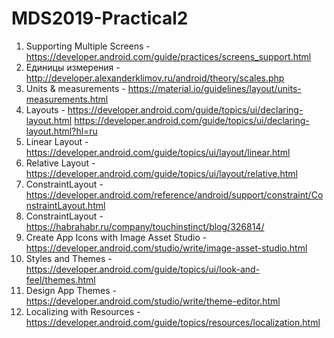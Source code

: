 # MDS2019-Practical2

1. Supporting Multiple Screens - https://developer.android.com/guide/practices/screens_support.html
2. Единицы измерения - http://developer.alexanderklimov.ru/android/theory/scales.php
3. Units & measurements - https://material.io/guidelines/layout/units-measurements.html
4. Layouts - https://developer.android.com/guide/topics/ui/declaring-layout.html
https://developer.android.com/guide/topics/ui/declaring-layout.html?hl=ru
5. Linear Layout - https://developer.android.com/guide/topics/ui/layout/linear.html
6. Relative Layout - https://developer.android.com/guide/topics/ui/layout/relative.html
7. ConstraintLayout - https://developer.android.com/reference/android/support/constraint/ConstraintLayout.html
8. ConstraintLayout - https://habrahabr.ru/company/touchinstinct/blog/326814/
9. Create App Icons with Image Asset Studio - https://developer.android.com/studio/write/image-asset-studio.html
10. Styles and Themes - https://developer.android.com/guide/topics/ui/look-and-feel/themes.html
11. Design App Themes - https://developer.android.com/studio/write/theme-editor.html
12. Localizing with Resources - https://developer.android.com/guide/topics/resources/localization.html